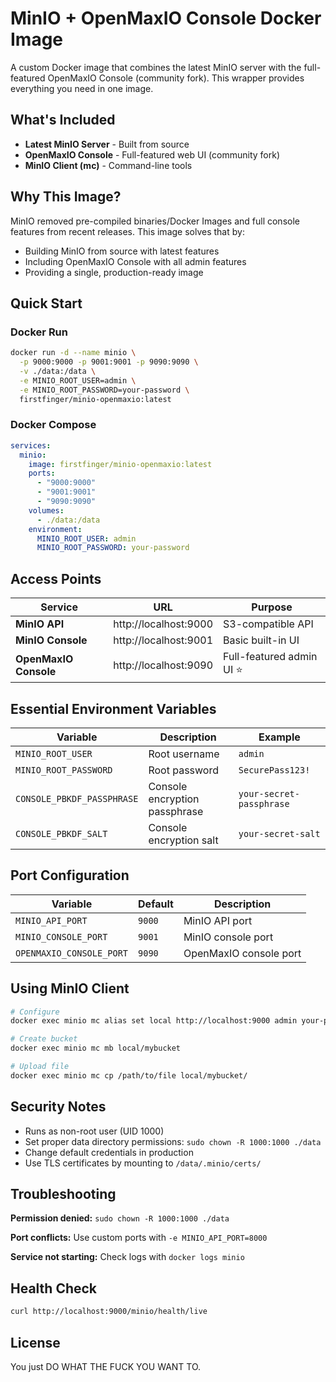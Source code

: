 # MinIO + OpenMaxIO Console Docker Image

A custom Docker image that combines the latest MinIO server with the full-featured OpenMaxIO Console (community fork). This wrapper provides everything you need in one image.

## What's Included

- **Latest MinIO Server** - Built from source
- **OpenMaxIO Console** - Full-featured web UI (community fork)
- **MinIO Client (mc)** - Command-line tools

## Why This Image?

MinIO removed pre-compiled binaries/Docker Images and full console features from recent releases. This image solves that by:
- Building MinIO from source with latest features
- Including OpenMaxIO Console with all admin features
- Providing a single, production-ready image

## Quick Start

### Docker Run
```bash
docker run -d --name minio \
  -p 9000:9000 -p 9001:9001 -p 9090:9090 \
  -v ./data:/data \
  -e MINIO_ROOT_USER=admin \
  -e MINIO_ROOT_PASSWORD=your-password \
  firstfinger/minio-openmaxio:latest
```

### Docker Compose
```yaml
services:
  minio:
    image: firstfinger/minio-openmaxio:latest
    ports:
      - "9000:9000"
      - "9001:9001" 
      - "9090:9090"
    volumes:
      - ./data:/data
    environment:
      MINIO_ROOT_USER: admin
      MINIO_ROOT_PASSWORD: your-password
```

## Access Points

| Service | URL | Purpose |
|---------|-----|---------|
| **MinIO API** | http://localhost:9000 | S3-compatible API |
| **MinIO Console** | http://localhost:9001 | Basic built-in UI |
| **OpenMaxIO Console** | http://localhost:9090 | Full-featured admin UI ⭐ |

## Essential Environment Variables

| Variable | Description | Example |
|----------|-------------|---------|
| `MINIO_ROOT_USER` | Root username | `admin` |
| `MINIO_ROOT_PASSWORD` | Root password | `SecurePass123!` |
| `CONSOLE_PBKDF_PASSPHRASE` | Console encryption passphrase | `your-secret-passphrase` |
| `CONSOLE_PBKDF_SALT` | Console encryption salt | `your-secret-salt` |

## Port Configuration

| Variable | Default | Description |
|----------|---------|-------------|
| `MINIO_API_PORT` | `9000` | MinIO API port |
| `MINIO_CONSOLE_PORT` | `9001` | MinIO console port |
| `OPENMAXIO_CONSOLE_PORT` | `9090` | OpenMaxIO console port |

## Using MinIO Client

```bash
# Configure
docker exec minio mc alias set local http://localhost:9000 admin your-password

# Create bucket
docker exec minio mc mb local/mybucket

# Upload file
docker exec minio mc cp /path/to/file local/mybucket/
```

## Security Notes

- Runs as non-root user (UID 1000)
- Set proper data directory permissions: `sudo chown -R 1000:1000 ./data`
- Change default credentials in production
- Use TLS certificates by mounting to `/data/.minio/certs/`

## Troubleshooting

**Permission denied:** `sudo chown -R 1000:1000 ./data`

**Port conflicts:** Use custom ports with `-e MINIO_API_PORT=8000`

**Service not starting:** Check logs with `docker logs minio`

## Health Check

```bash
curl http://localhost:9000/minio/health/live
```

## License
You just DO WHAT THE FUCK YOU WANT TO. 